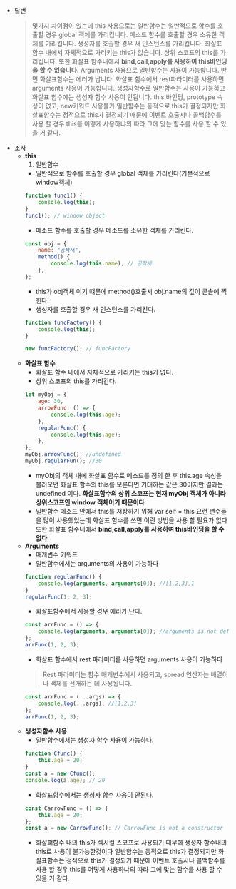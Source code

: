 -   답변
    > 몇가지 차이점이 있는데 this 사용으로는 일반함수는 일반적으로 함수를 호출할 경우 global 객체를 가리킵니다. 메소드 함수를 호출할 경우 소유한 객체를 가리킵니다. 생성자를 호출할 경우 새 인스턴스를 가리킵니다.
    > 화살표 함수 내에서 자체적으로 가리키는 this가 없습니다. 상위 스코프의 this를 가리킵니다.
    > 또한 화살표 함수내에서 **bind,call,apply를 사용하여 this바인딩을 할 수 없습니다.**
    > Arguments 사용으로 일반함수는 사용이 가능합니다. 반면 화살표함수는 에러가 납니다.
    > 화살표 함수에서 rest파라미터를 사용하면 arguments 사용이 가능합니다.
    > 생성자함수로 일반함수는 사용이 가능하고 화살표 함수에는 생성자 함수 사용이 안됩니다.
    > this 바인딩, prototype 속성이 없고, new키워드 사용불가
    > 일반함수는 동적으로 this가 결정되지만 화살표함수는 정적으로 this가 결정되기 때문에 이벤트 호출시나 콜백함수를 사용 할 경우 this를 어떻게 사용하냐의 따라 그에 맞는 함수를 사용 할 수 있을 거 같다.
-   조사
    -   **this**
        1. 일반함수
        -   일반적으로 함수를 호출할 경우 global 객체를 가리킨다(기본적으로 window객체)
        ```jsx
        function func1() {
            console.log(this);
        }
        func1(); // window object
        ```
        -   메소드 함수를 호출할 경우 메소드를 소유한 객체를 가리킨다.
        ```jsx
        const obj = {
            name: "공작새",
            method() {
                console.log(this.name); // 공작새
            },
        };
        ```
        -   this가 obj객체 이기 떄문에 method()호출시 obj.name의 값이 콘솔에 찍힌다.
        -   생성자를 호출할 경우 새 인스턴스를 가리킨다.
        ```jsx
        function funcFactory() {
            console.log(this);
        }

        new funcFactory(); // funcFactory
        ```
    -   **화살표 함수**
        -   화살표 함수 내에서 자체적으로 가리키는 this가 없다.
        -   상위 스코프의 this를 가리킨다.
        ```jsx
        let myObj = {
            age: 30,
            arrowFunc: () => {
                console.log(this.age);
            },
            regularFunc() {
                console.log(this.age);
            },
        };
        myObj.arrowFunc(); //undefined
        myObj.regularFun(); //30
        ```
        -   myObj의 객체 내에 화살표 함수로 메소드를 정의 한 후 this.age 속성을 불러오면 화살표 함수의 this를 모른다면 기대하는 값은 30이지만 결과는 undefined 이다. **화살표함수의 상위 스코프는 현재 myObj 객체가 아니라 상위스코프인 window 객체이기 때문이다**
        -   일반함수 메소드 안에서 this를 저장하기 위해 var self = this 요런 변수들을 많이 사용했었는데 화살표 함수를 쓰면 이런 방법을 사용 할 필요가 없다
        또한 화살표 함수내에서 **bind,call,apply를 사용하여 this바인딩을 할 수 없다**.
    -   **Arguments**
        -   매개변수 키워드
        -   일반함수에서는 arguments의 사용이 가능하다
        ```jsx
        function regularFunc() {
            console.log(arguments, arguments[0]); //[1,2,3],1
        }
        regularFunc(1, 2, 3);
        ```
        -   화살표함수에서 사용할 경우 에러가 난다.
        ```jsx
        const arrFunc = () => {
            console.log(arguments, arguments[0]); //arguments is not defined
        };
        arrFunc(1, 2, 3);
        ```
        -   화살표 함수에서 rest 파라미터를 사용하면 arguments 사용이 가능하다
        > Rest 파라미터는 함수 매개변수에서 사용되고, spread 연산자는 배열이나 객체를 전개하는 데 사용됩니다.
        ```jsx
        const arrFunc = (...args) => {
            console.log(...args); //[1,2,3]
        };
        arrFunc(1, 2, 3);
        ```
    -   **생성자함수 사용**
        -   일반함수에서는 생성자 함수 사용이 가능하다.
        ```jsx
        function Cfunc() {
            this.age = 20;
        }
        const a = new Cfunc();
        console.log(a.age); // 20
        ```
        -   화살표함수에서는 생성자 함수 사용이 안된다.
        ```jsx
        const CarrowFunc = () => {
            this.age = 20;
        };
        const a = new CarrowFunc(); // CarrowFunc is not a constructor
        ```
        -   화살펴함수 내의 this가 렉시컬 스코프로 사용되기 때무에 생성자 함수내의 this로 사용이 불가능한것이다
    일반함수는 동적으로 this가 결정되지만 화살표함수는 정적으로 this가 결정되기 때문에 이벤트 호출시나 콜백함수를 사용 할 경우 this를 어떻게 사용하냐의 따라 그에 맞는 함수를 사용 할 수 있을 거 같다.
